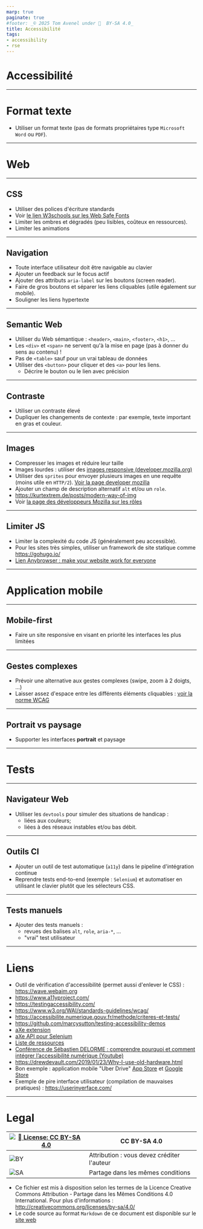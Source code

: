 ```yaml
---
marp: true
paginate: true
#footer: _© 2025 Tom Avenel under 󰵫  BY-SA 4.0_
title: Accessibilité
tags:
- accessibility
- rse
---
```


<!-- _class: titre lead -->

# Accessibilité

---

# Format texte

- Utiliser un format texte (pas de formats propriétaires type `Microsoft Word` ou `PDF`).

---

<!-- _class: titre lead -->

# Web

---

## CSS

- Utiliser des polices d'écriture standards
- Voir [le lien W3schools sur les Web Safe Fonts](https://www.w3schools.com/cssref/css_websafe_fonts.php)
- Limiter les ombres et dégradés (peu lisibles, coûteux en ressources).
- Limiter les animations

---

## Navigation

- Toute interface utilisateur doit être navigable au clavier
- Ajouter un feedback sur le focus actif
- Ajouter des attributs `aria-label` sur les boutons (screen reader).
- Faire de gros boutons et séparer les liens cliquables (utile également sur mobile).
- Souligner les liens hypertexte

---

## Semantic Web

- Utiliser du Web sémantique : `<header>`, `<main>`, `<footer>`, `<h1>`, ...
- Les `<div>` et `<span>` ne servent qu'à la mise en page (pas à donner du sens au contenu) !
- Pas de `<table>` sauf pour un vrai tableau de données
- Utiliser des `<button>` pour cliquer et des `<a>` pour les liens.
  - Décrire le bouton ou le lien avec précision

---

## Contraste

- Utiliser un contraste élevé
- Dupliquer les changements de contexte : par exemple, texte important en gras et couleur.

---

## Images

- Compresser les images et réduire leur taille
- Images lourdes : utiliser des [images responsive (developer.mozilla.org)](https://developer.mozilla.org/en-US/docs/Learn/HTML/Multimedia_and_embedding/Responsive_images)
- Utiliser des `sprites` pour envoyer plusieurs images en une requête (moins utile en `HTTP/2`). [Voir la page developer mozilla](https://developer.mozilla.org/fr/docs/Web/CSS/CSS_Images/Implementing_image_sprites_in_CSS)
- Ajouter un champ de description alternatif `alt` et/ou un `role`.
- <https://kurtextrem.de/posts/modern-way-of-img>
- Voir [la page des développeurs Mozilla sur les rôles](https://developer.mozilla.org/en-US/docs/Web/Accessibility/ARIA/Roles/img_role)


---

## Limiter JS

- Limiter la complexité du code JS (généralement peu accessible).
- Pour les sites très simples, utiliser un framework de site statique comme <https://gohugo.io/>
- [Lien Anybrowser : make your website work for everyone](https://anybrowser.org/campaign/)

---

<!-- _class: titre lead -->

# Application mobile

---

## Mobile-first

- Faire un site responsive en visant en priorité les interfaces les plus limitées

---

## Gestes complexes

- Prévoir une alternative aux gestes complexes (swipe, zoom à 2 doigts, ...)
- Laisser assez d'espace entre les différents éléments cliquables : [voir la norme WCAG](https://www.w3.org/WAI/WCAG22/Understanding/target-size-enhanced.html)

---

## Portrait vs paysage

- Supporter les interfaces **portrait** et paysage

---

<!-- _class: titre lead -->

# Tests

---

## Navigateur Web

- Utiliser les `devtools` pour simuler des situations de handicap :
  - liées aux couleurs;
  - liées à des réseaux instables et/ou bas débit.

---

## Outils CI

- Ajouter un outil de test automatique (`a11y`) dans le pipeline d'intégration continue
- Reprendre tests end-to-end (exemple : `Selenium`) et automatiser en utilisant le clavier plutôt que les sélecteurs CSS.

---

## Tests manuels

- Ajouter des tests manuels :
  - revues des balises `alt`, `role`, `aria-*`, ...
  - "vrai" test utilisateur

---

<!-- class: liens -->

# Liens

- Outil de vérification d'accessibilité (permet aussi d'enlever le CSS) : <https://wave.webaim.org>
- <https://www.a11yproject.com/>
- <https://testingaccessibility.com/>
- <https://www.w3.org/WAI/standards-guidelines/wcag/>
- <https://accessibilite.numerique.gouv.fr/methode/criteres-et-tests/>
- <https://github.com/marcysutton/testing-accessibility-demos>
- [aXe extension](https://www.deque.com/axe/)
- [aXe API pour Selenium](https://github.com/dequelabs/axe-core-npm/tree/develop/packages/webdriverjs)
- [Liste de ressources](https://ideance.net/blog/467/accessibilite-ux-ui-design/)
- [Conférence de Sébastien DELORME : comprendre pourquoi et comment intégrer l’accessibilité numérique (Youtube)](https://www.youtube.com/watch?v=UA_kfsvi_dg)
- <https://drewdevault.com/2019/01/23/Why-I-use-old-hardware.html>
- Bon exemple : application mobile "Uber Drive" [App Store](https://apps.apple.com/fr/app/uber-commander-une-course/id368677368) et [Google Store](https://play.google.com/store/apps/details?id=com.ubercab&hl=fr&gl=US)
- Exemple de pire interface utilisateur (compilation de mauvaises pratiques) : <https://userinyerface.com/>

---

<!-- class: legal -->

# Legal

| [![󰵫  License: CC BY-SA 4.0](https://mirrors.creativecommons.org/presskit/buttons/88x31/svg/by-sa.svg)](http://creativecommons.org/licenses/by-sa/4.0/) | CC BY-SA 4.0 |
| ---------------------------------------------------------------- | ------------------------------------------ |
| ![BY](https://mirrors.creativecommons.org/presskit/icons/by.svg) | Attribution : vous devez créditer l'auteur |
| ![SA](https://mirrors.creativecommons.org/presskit/icons/sa.svg) | Partage dans les mêmes conditions          |

- Ce fichier est mis à disposition selon les termes de la Licence Creative Commons Attribution - Partage dans les Mêmes Conditions 4.0 International. Pour plus d'informations : <http://creativecommons.org/licenses/by-sa/4.0/>
- Le code source au format `Markdown` de ce document est disponible sur le [site web][site-perso]

[site-perso]: https://www.avenel.pro/
